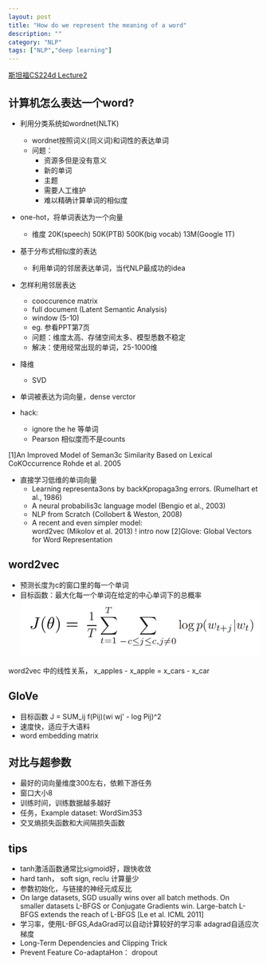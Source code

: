 ```yaml
---
layout: post
title: "How do we represent the meaning of a word"
description: ""
category: "NLP"
tags: ["NLP","deep learning"]
---
```

[斯坦福CS224d Lecture2](http://cs224d.stanford.edu/lectures/CS224d-Lecture2.pdf)

## 计算机怎么表达一个word?
- 利用分类系统如wordnet(NLTK)
	- wordnet按照词义(同义词)和词性的表达单词
	- 问题：
		- 资源多但是没有意义
		- 新的单词
		- 主题
		- 需要人工维护
		- 难以精确计算单词的相似度
	
- one-hot，将单词表达为一个向量
	- 维度 20K(speech) 50K(PTB) 500K(big vocab) 13M(Google 1T)

- 基于分布式相似度的表达
	- 利用单词的邻居表达单词，当代NLP最成功的idea

- 怎样利用邻居表达
	- cooccurence matrix
	- full document (Latent Semantic Analysis)
	- window (5-10)
	- eg. 参看PPT第7页
	- 问题：维度太高、存储空间太多、模型悉数不稳定
	- 解决：使用经常出现的单词，25-1000维
	
- 降维
	- SVD
- 单词被表达为词向量，dense verctor
- hack:
	- ignore the he 等单词
	- Pearson 相似度而不是counts
	
[1]An Improved Model of Seman3c Similarity Based on Lexical CoKOccurrence Rohde et al. 2005 

- 直接学习低维的单词向量
	- Learning representa3ons by backKpropaga3ng errors. 
	(Rumelhart et al., 1986) 
	- A neural probabilis3c language model (Bengio et al., 2003)   
	- NLP from Scratch (Collobert & Weston, 2008) 
	- A recent and even simpler model:  
	 word2vec (Mikolov et al. 2013) ! intro now
	 [2]Glove: Global Vectors for Word Representation

## word2vec
- 预测长度为c的窗口里的每一个单词
- 目标函数：最大化每一个单词在给定的中心单词下的总概率
![J](word2vec001.png)

word2vec 中的线性关系， x_apples - x_apple = x_cars - x_car

## GloVe
- 目标函数 J = SUM_ij f(Pij)(wi wj' - log Pij)^2
- 速度快，适应于大语料
- word embedding matrix

## 对比与超参数
- 最好的词向量维度300左右，依赖下游任务
- 窗口大小8
- 训练时间，训练数据越多越好
- 任务，Example	dataset:	WordSim353	
- 交叉熵损失函数和大间隔损失函数

## tips
- tanh激活函数通常比sigmoid好，跟快收敛
- hard tanh， soft sign, reclu 计算量少
- 参数初始化，与链接的神经元成反比
- On	large	datasets,	SGD	usually	wins	over	all	batch	methods.	On	
  smaller	datasets	L-BFGS	or	Conjugate	Gradients	win.	Large-batch	
  L-BFGS	extends	the	reach	of	L-BFGS	[Le	et	al.	ICML	2011] 
- 学习率，使用L-BFGS,AdaGrad可以自动计算较好的学习率
  adagrad自适应次梯度
- Long-Term	Dependencies	and	Clipping	Trick
- Prevent	Feature	Co-adaptaHon： dropout


